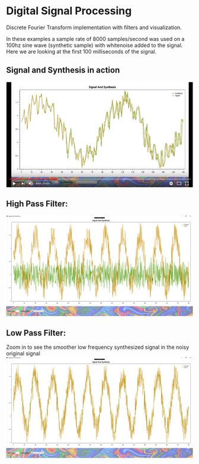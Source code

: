 # Digital Signal Processing

Discrete Fourier Transform implementation with filters and visualization.

In these examples a sample rate of 8000 samples/second was used on a 100hz sine wave (synthetic sample) with whitenoise added to the signal. Here we are looking at the first 100 milliseconds of the signal.
## Signal and Synthesis in action
[![Signal and Synthesis in action](https://github.com/hybridmachine/DSP/blob/master/Docs/Signals%20And%20Synthesis%20in%20Action%20Video%20Thumbnail.png)](https://youtu.be/gREGf9_4zzQ "S&S in action")

## High Pass Filter:
![Screenshot](Docs/HighPassExample.png)

## Low Pass Filter:
Zoom in to see the smoother low frequency synthesized signal in the noisy original signal
![Screenshot](Docs/LowPassExample.png)
